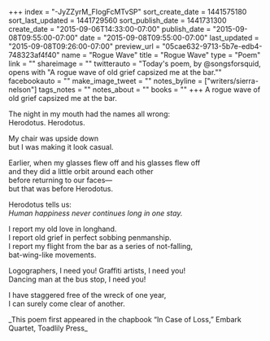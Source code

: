 +++
index = "-JyZZyrM_FIogFcMTvSP"
sort_create_date = 1441575180
sort_last_updated = 1441729560
sort_publish_date = 1441731300
create_date = "2015-09-06T14:33:00-07:00"
publish_date = "2015-09-08T09:55:00-07:00"
date = "2015-09-08T09:55:00-07:00"
last_updated = "2015-09-08T09:26:00-07:00"
preview_url = "05cae632-9713-5b7e-edb4-748323af4f40"
name = "Rogue Wave"
title = "Rogue Wave"
type = "Poem"
link = ""
shareimage = ""
twitterauto = "Today's poem, by @songsforsquid, opens with \"A rogue wave of old grief capsized me at the bar.\""
facebookauto = ""
make_image_tweet = ""
notes_byline = ["writers/sierra-nelson"]
tags_notes = ""
notes_about = ""
books = ""
+++
A rogue wave of old grief capsized me at the bar.

The night in my mouth had the names all wrong:<br>
Herodotus. 	  Herodotus.

My chair was upside down<br>
but I was making it look casual. 

Earlier, when my glasses flew off and his glasses flew off<br>
and they did a little orbit around each other<br>
before returning to our faces—<br>
but that was before Herodotus. 

Herodotus tells us:<br>
_Human happiness never continues long in one stay._

I report my old love in longhand.<br>
I report old grief in perfect sobbing penmanship.<br>
I report my flight from the bar as a series of not-falling,<br> 
bat-wing-like movements.

Logographers, I need you! Graffiti artists, I need you!<br>
Dancing man at the bus stop, I need you!

I have staggered free of the wreck of one year,<br>
I can surely come clear of another.

<p class="intro">_This poem first appeared in the chapbook “In Case of Loss,” Embark Quartet, Toadlily Press_</p>

